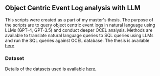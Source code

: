 ## Object Centric Event Log analysis with LLM
This scripts were created as a part of my master's thesis. The purpose of the scripts are to query object centric event logs in natural language using LLMs (GPT-4, GPT-3.5) and conduct deeper OCEL analysis. Methods are available to translate natural language queries to SQL queries using LLMs and run the SQL queries against OCEL database. The thesis is available [here](https://www.pads.rwth-aachen.de/go/id/bfsqlm).

### Dataset
Details of the datasets used is available [here](https://www.ocel-standard.org/event-logs/overview/).

